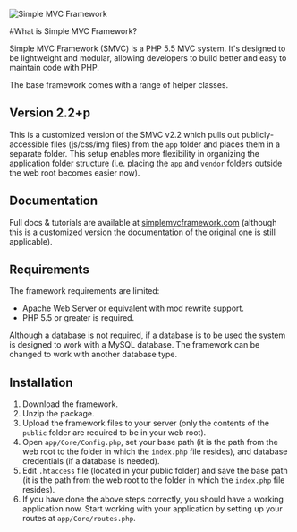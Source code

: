 ![Simple MVC Framework](http://simplemvcframework.com/app/templates/publicthemes/smvc/images/logo.png)

#What is Simple MVC Framework?

Simple MVC Framework (SMVC) is a PHP 5.5 MVC system. It's designed to be lightweight and modular, allowing developers to build better and easy to maintain code with PHP.

The base framework comes with a range of helper classes.

## Version 2.2+p

This is a customized version of the SMVC v2.2 which pulls out publicly-accessible files (js/css/img files) from the ```app``` folder and places them in a separate folder. This setup enables more flexibility in organizing the application folder structure (i.e. placing the ```app``` and ```vendor``` folders outside the web root becomes easier now).

## Documentation

Full docs & tutorials are available at [simplemvcframework.com](http://simplemvcframework.com) (although this is a customized version the documentation of the original one is still applicable).

## Requirements

 The framework requirements are limited:

 - Apache Web Server or equivalent with mod rewrite support.
 - PHP 5.5 or greater is required.

 Although a database is not required, if a database is to be used the system is designed to work with a MySQL database. The framework can be changed to work with another database type.

## Installation

1. Download the framework.
2. Unzip the package.
3. Upload the framework files to your server (only the contents of the ```public``` folder are required to be in your web root).
4. Open ```app/Core/Config.php```, set your base path (it is the path from the web root to the folder in which the ```index.php``` file resides), and database credentials (if a database is needed).
5. Edit ```.htaccess``` file (located in your public folder) and save the base path (it is the path from the web root to the folder in which the ```index.php``` file resides).
6. If you have done the above steps correctly, you should have a working application now. Start working with your application by setting up your routes at ```app/Core/routes.php```.
